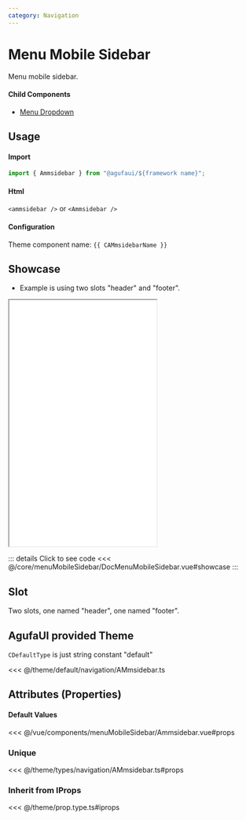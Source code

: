 ```yaml
---
category: Navigation
---
```


<script setup>
import { CAMmsidebarName } from '@agufaui/theme'
</script>

# Menu Mobile Sidebar

Menu mobile sidebar.

#### Child Components

- [Menu Dropdown](/core/menuDropdown/)

## Usage

#### Import

```ts
import { Ammsidebar } from "@agufaui/${framework name}";
```

#### Html

`<ammsidebar />` or `<Ammsidebar />`

#### Configuration

Theme component name: `{{ CAMmsidebarName }}`

## Showcase

- Example is using two slots "header" and "footer".

<iframe src="/core/menuMobileSidebar/showcase" class="w-full" height="500"></iframe>

::: details Click to see code
<<< @/core/menuMobileSidebar/DocMenuMobileSidebar.vue#showcase
:::

## Slot

Two slots, one named "header", one named "footer".

## AgufaUI provided Theme

`CDefaultType` is just string constant "default"

<<< @/theme/default/navigation/AMmsidebar.ts

## Attributes (Properties)

#### Default Values

<<< @/vue/components/menuMobileSidebar/Ammsidebar.vue#props

### Unique

<<< @/theme/types/navigation/AMmsidebar.ts#props

### Inherit from IProps

<<< @/theme/prop.type.ts#iprops

